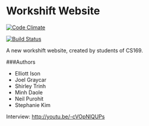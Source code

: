 # Workshift Website
[![Code Climate](https://codeclimate.com/github/bsc-networks/workshift-website/badges/gpa.svg)](https://codeclimate.com/github/bsc-networks/workshift-website)

[![Build Status](https://travis-ci.org/bsc-networks/workshift-website.svg?branch=master)](https://travis-ci.org/bsc-networks/workshift-website)

A new workshift website, created by students of CS169.

###Authors
* Elliott Ison
* Joel Graycar
* Shirley Trinh
* Minh Daole
* Neil Purohit
* Stephanie Kim

Interview: http://youtu.be/-cVOpNlQUPs
